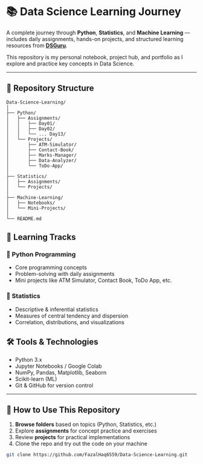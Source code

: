# 📚 Data Science Learning Journey

A complete journey through **Python**, **Statistics**, and **Machine Learning** — includes daily assignments, hands-on projects, and structured learning resources from [**DSGuru**](https://www.linkedin.com/company/dsguru/posts/).

This repository is my personal notebook, project hub, and portfolio as I explore and practice key concepts in Data Science.

---

## 📂 Repository Structure

```
Data-Science-Learning/
│
├── Python/
│   ├── Assignments/
│   │   ├── Day01/
│   │   ├── Day02/
│   │   └── ... Day13/
│   └── Projects/
│       ├── ATM-Simulator/
│       ├── Contact-Book/
│       ├── Marks-Manager/
│       ├── Data-Analyzer/
│       └── ToDo-App/
│
├── Statistics/
│   ├── Assignments/
│   └── Projects/
│
├── Machine-Learning/
│   ├── Notebooks/
│   └── Mini-Projects/
│
└── README.md
```

## 📌 Learning Tracks

### 🔹 Python Programming
- Core programming concepts
- Problem-solving with daily assignments
- Mini projects like ATM Simulator, Contact Book, ToDo App, etc.

### 🔹 Statistics
- Descriptive & inferential statistics
- Measures of central tendency and dispersion
- Correlation, distributions, and visualizations


## 🛠️ Tools & Technologies

- Python 3.x
- Jupyter Notebooks / Google Colab
- NumPy, Pandas, Matplotlib, Seaborn
- Scikit-learn (ML)
- Git & GitHub for version control

---

## 🚀 How to Use This Repository

1. **Browse folders** based on topics (Python, Statistics, etc.)
2. Explore **assignments** for concept practice and exercises
3. Review **projects** for practical implementations
4. Clone the repo and try out the code on your machine

```bash
git clone https://github.com/FazalHaq6559/Data-Science-Learning.git
